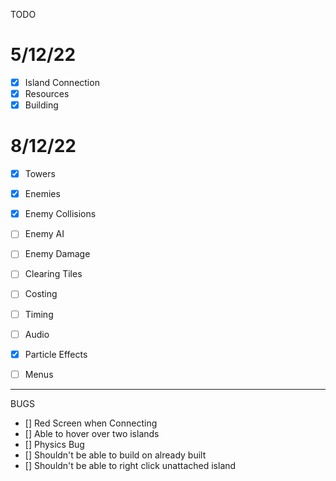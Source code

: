 TODO

5/12/22
===
* [x] Island Connection
* [x] Resources
* [x] Building

8/12/22
===

* [x] Towers
* [x] Enemies
* [x] Enemy Collisions

* [ ] Enemy AI
* [ ] Enemy Damage

* [ ] Clearing Tiles
* [ ] Costing

* [ ] Timing
* [ ] Audio
* [x] Particle Effects

* [ ] Menus

---

BUGS

* [] Red Screen when Connecting
* [] Able to hover over two islands
* [] Physics Bug
* [] Shouldn't be able to build on already built
* [] Shouldn't be able to right click unattached island
